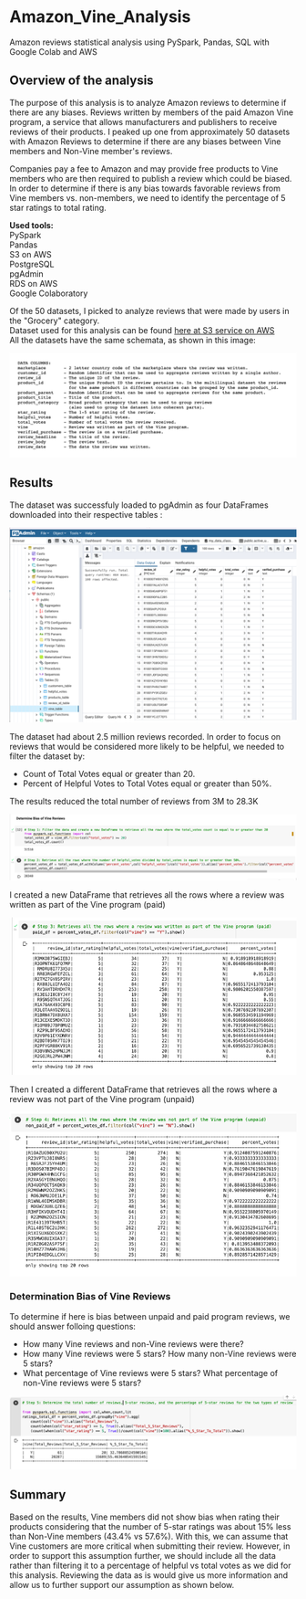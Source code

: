 # Amazon_Vine_Analysis
Amazon reviews statistical analysis using PySpark, Pandas, SQL with Google Colab and AWS

## Overview of the analysis

The purpose of this analysis is to analyze Amazon reviews to determine if there are any biases. Reviews written by members of the paid Amazon Vine program, a service that allows manufacturers and publishers to receive reviews of their products. I peaked up one from approximately 50 datasets with Amazon Reviews to determine if there are any biases between Vine members and Non-Vine member's reviews.

Companies pay a fee to Amazon and may provide free products to Vine members who are then required to publish a review which could be biased. In order to determine if there is any bias towards favorable reviews from Vine members vs. non-members, we need to identify the percentage of 5 star ratings to total rating. 

**Used tools:**  
PySpark  
Pandas  
S3 on AWS  
PostgreSQL  
pgAdmin  
RDS on AWS  
Google Colaboratory  

Of the 50 datasets, I picked to analyze reviews that were made by users in the "Grocery" category.  
Dataset used for this analysis can be found <a href="https://s3.amazonaws.com/amazon-reviews-pds/tsv/amazon_reviews_us_Grocery_v1_00.tsv.gz">here at S3 service on AWS</a>  
All the datasets have the same schemata, as shown in this image:

![img0.png](/images/img0.png) 


## Results

The dataset was successfuly loaded to pgAdmin as four DataFrames downloaded into their respective tables :

![img2.png](/images/img2.png) 

The dataset had about 2.5 million reviews recorded. In order to focus on reviews that would be considered more likely to be helpful, we needed to filter the dataset by:

* Count of Total Votes equal or greater than 20.  
* Percent of Helpful Votes to Total Votes equal or greater than 50%.  

The results reduced the total number of reviews from 3M to 28.3K  

![img1.png](/images/img1.png) 

I created a new DataFrame that retrieves all the rows where a review was written as part of the Vine program (paid)

![img3.png](/images/img3.png) 

Then I created a different DataFrame that retrieves all the rows where a review was not part of the Vine program (unpaid)

![img4.png](/images/img4.png) 


### Determination Bias of Vine Reviews

To determine if here is bias between unpaid and paid program reviews, we should answer folloing questions:

* How many Vine reviews and non-Vine reviews were there?
* How many Vine reviews were 5 stars? How many non-Vine reviews were 5 stars?
* What percentage of Vine reviews were 5 stars? What percentage of non-Vine reviews were 5 stars?

![img5.png](/images/img5.png) 


## Summary

Based on the results, Vine members did not show bias when rating their products considering that the number of 5-star ratings was about 15% less than Non-Vine members (43.4% vs 57.6%). With this, we can assume that Vine customers are more critical when submitting their review. However, in order to support this assumption further, we should include all the data rather than filtering it to a percentage of helpful vs total votes as we did for this analysis. Reviewing the data as is would give us more information and allow us to further support our assumption as shown below.


